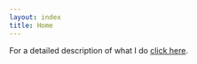 ```yaml
---
layout: index
title: Home
---
```


For a detailed description of what I do [click here]({{site.baseurl}}/about).
